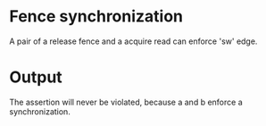 # Fence synchronization
A pair of a release fence and a acquire read can enforce 'sw' edge.

# Output
The assertion will never be violated, because a and b enforce a synchronization. 
